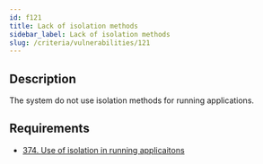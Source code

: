 ```yaml
---
id: f121
title: Lack of isolation methods
sidebar_label: Lack of isolation methods
slug: /criteria/vulnerabilities/121
---
```


## Description

The system do not use isolation methods
for running applications.

## Requirements

- [374. Use of isolation in running applicaitons](/criteria/requirements/374)
